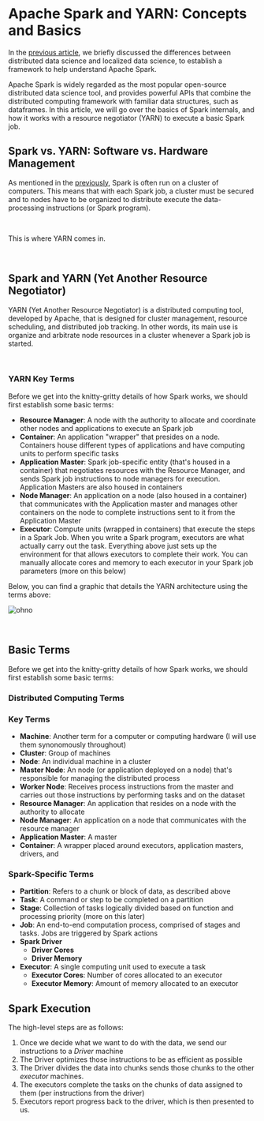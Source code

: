 # Apache Spark and YARN: Concepts and Basics

In the [previous article](link_to_Part_I_article), we briefly discussed the differences between distributed data science and localized data science, to establish a framework to help understand Apache Spark.

Apache Spark is widely regarded as the most popular open-source distributed data science tool, and provides powerful APIs that combine the distributed computing framework with familiar data structures, such as dataframes. In this article, we will go over the basics of Spark internals, and how it works with a resource negotiator (YARN) to execute a basic Spark job.

## Spark vs. YARN: Software vs. Hardware Management
As mentioned in the [previously](link_to_Part_I_article), Spark is often run on a cluster of computers. This means that with each Spark job, a cluster must be secured and to nodes have to be organized to distribute execute the data-processing instructions (or Spark program).

<br>

This is where YARN comes in.

<br>

## Spark and YARN (Yet Another Resource Negotiator)

YARN (Yet Another Resource Negotiator) is a distributed  computing tool, developed by Apache, that is designed for cluster management, resource scheduling, and distributed job tracking. In other words, its main use is organize and arbitrate node resources in a cluster whenever a Spark job is started. 

<br>

### YARN Key Terms

Before we get into the knitty-gritty details of how Spark works, we should first establish some basic terms:

- <strong>Resource Manager</strong>: A node with the authority to allocate and coordinate other nodes and applications to execute an Spark job
- <strong>Container</strong>: An application "wrapper" that presides on a node. Containers house different types of applications and have computing units to perform specific tasks
- <strong> Application Master</strong>: Spark job-specific entity (that's housed in a container) that negotiates resources with the Resource Manager, and sends Spark job instructions to node managers for execution. Application Masters are also housed in containers
- <strong>Node Manager</strong>: An application on a node (also housed in a container) that communicates with the Application master and manages other containers on the node to complete instructions sent to it from the Application Master
- <strong>Executor</strong>: Compute units (wrapped in containers) that execute the steps in a Spark Job. When you write a Spark program, executors are what actually carry out the task. Everything above just sets up the environment for that allows executors to complete their work. You can manually allocate cores and memory to each executor in your Spark job parameters (more on this below)

Below, you can find a graphic that details the YARN architecture using the terms above:

![ohno](../graphics/Pt_I_YARN_Spark/Yarn-Arch.png)


<br>

## Basic Terms

Before we get into the knitty-gritty details of how Spark works, we should first establish some basic terms:

### Distributed Computing Terms
### Key Terms
- <Strong>Machine</Strong>: Another term for a computer or computing hardware (I will use them synonomously throughout)
- <Strong>Cluster</Strong>: Group of machines
- <Strong>Node</Strong>: An individual machine in a cluster
- <Strong>Master Node</Strong>: An node (or application deployed on a node) that's responsible for managing the distributed process
- <Strong>Worker Node</Strong>: Receives process instructions from the master and carries out those instructions by performing tasks and on the dataset
- <strong>Resource Manager</strong>: An application that resides on a node with the authority to allocate 
- <strong>Node Manager</strong>: An application on a node that communicates with the resource manager
- <strong>Application Master</strong>: A master
- <strong>Container</strong>: A wrapper placed around executors, application masters, drivers, and 

### Spark-Specific Terms
- <strong>Partition</strong>: Refers to a chunk or block of data, as described above
- <strong>Task</strong>: A command or step to be completed on a partition
- <strong>Stage</strong>: Collection of tasks logically divided based on function and processing priority (more on this later)
- <strong>Job</strong>: An end-to-end computation process, comprised of stages and tasks. Jobs are triggered by Spark actions 
- <strong>Spark Driver</strong>
    - <strong>Driver Cores</strong>
    - <strong>Driver Memory</strong>
- <strong>Executor</strong>: A single computing unit used to execute a task
    - <strong>Executor Cores</strong>: Number of cores allocated to an executor
    - <strong>Executor Memory</strong>: Amount of memory allocated to an executor


## Spark Execution

The high-level steps are as follows:

1. Once we decide what we want to do with the data, we send our instructions to a *Driver* machine
2. The Driver optimizes those instructions to be as efficient as possible
2. The Driver divides the data into chunks sends those chunks to the other *executor* machines. 
3. The executors complete the tasks on the chunks of data assigned to them (per instructions from the driver)
4. Executors report progress back to the driver, which is then presented to us.
